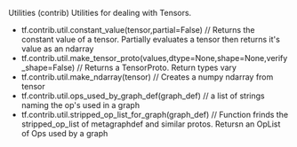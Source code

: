 Utilities (contrib)
Utilities for dealing with Tensors.
* tf.contrib.util.constant_value(tensor,partial=False) // Returns the constant value of a tensor. Partially evaluates a tensor then returns it's value as an ndarray
* tf.contrib.util.make_tensor_proto(values,dtype=None,shape=None,verify_shape=False) // Returns a TensorProto. Return types vary
* tf.contrib.util.make_ndarray(tensor) // Creates a numpy ndarray from tensor
* tf.contrib.util.ops_used_by_graph_def(graph_def) // a list of strings naming the op's used in a graph
* tf.contrib.util.stripped_op_list_for_graph(graph_def) // Function frinds the stripped_op_list of metagraphdef and similar protos. Retursn an OpList of Ops used by a graph